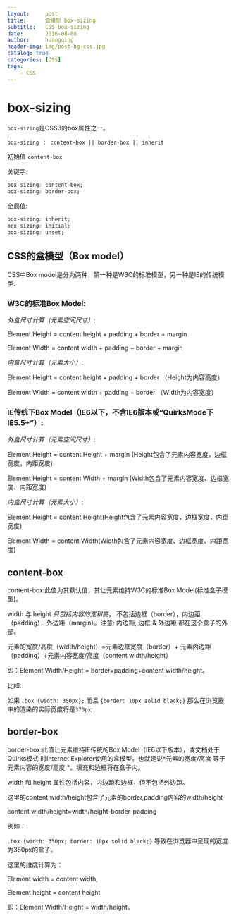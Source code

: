 ```yaml
---
layout:     post
title:      盒模型 box-sizing
subtitle:   CSS box-sizing
date:       2016-08-08
author:     huangqing
header-img: img/post-bg-css.jpg
catalog: true
categories: [CSS]
tags:
    - CSS
---
```


# box-sizing

`box-sizing`是CSS3的box属性之一。

`box-sizing ： content-box || border-box || inherit`

初始值	`content-box`

关键字:

```css
box-sizing: content-box;
box-sizing: border-box;
```

全局值:

```css
box-sizing: inherit;
box-sizing: initial;
box-sizing: unset;
```

## CSS的盒模型（Box model）

CSS中Box model是分为两种，第一种是W3C的标准模型，另一种是IE的传统模型.

### W3C的标准Box Model:

*外盒尺寸计算（元素空间尺寸）*:

Element Height = content height + padding + border + margin

Element Width = content width + padding + border + margin

*内盒尺寸计算（元素大小）*:

Element Height = content height + padding + border （Height为内容高度）

Element Width = content width + padding + border （Width为内容宽度）
 

### IE传统下Box Model（IE6以下，不含IE6版本或“QuirksMode下IE5.5+”）:

*外盒尺寸计算（元素空间尺寸）*:

Element Height = content Height + margin (Height包含了元素内容宽度，边框宽度，内距宽度)

Element Height = content Width + margin (Width包含了元素内容宽度、边框宽度、内距宽度)

*内盒尺寸计算（元素大小）*:

Element Height = content Height(Height包含了元素内容宽度，边框宽度，内距宽度)

Element Width = content Width(Width包含了元素内容宽度、边框宽度、内距宽度)


## content-box

content-box:此值为其默认值，其让元素维持W3C的标准Box Model(标准盒子模型)。

width 与 height *只包括内容的宽和高*， 不包括边框（border），内边距（padding），外边距（margin）。注意: 内边距, 边框 & 外边距 都在这个盒子的外部。 

元素的宽度/高度（width/height）=元素边框宽度（border）+ 元素内边距（padding）+元素内容宽度/高度（content width/height）

即：Element Width/Height = border+padding+content width/height。



比如:

如果 `.box {width: 350px};` 而且 `{border: 10px solid black;}` 那么在浏览器中的渲染的实际宽度将是`370px`;


## border-box

border-box:此值让元素维持IE传统的Box Model（IE6以下版本），或文档处于 Quirks模式 时Internet Explorer使用的盒模型。也就是说*元素的宽度/高度 等于 元素内容的宽度/高度 *。填充和边框将在盒子内。

width 和 height 属性包括内容，内边距和边框，但不包括外边距。

这里的content width/height包含了元素的border,padding内容的width/height

content width/height=width/height-border-padding

例如：

`.box {width: 350px; border: 10px solid black;}` 导致在浏览器中呈现的宽度为350px的盒子。

这里的维度计算为：

Element width = content width,

Element height = content height

即：Element Width/Height = width/height。
